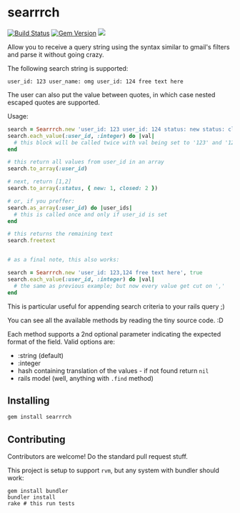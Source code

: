 # searrrch

[![Build Status](https://travis-ci.org/marcelocf/searrrch.svg?branch=master)](https://travis-ci.org/marcelocf/searrrch)
[![Gem Version](https://badge.fury.io/rb/searrrch.svg)](https://badge.fury.io/rb/searrrch)
![](http://ruby-gem-downloads-badge.herokuapp.com/searrrch?metric=true&color=brightgreen)

Allow you to receive a query string using the syntax similar to gmail's filters
and parse it without going crazy.

The following search string is supported:

```
user_id: 123 user_name: omg user_id: 124 free text here
```

The user can also put the value between quotes, in which case nested escaped quotes are supported.

Usage:

```ruby
search = Searrrch.new 'user_id: 123 user_id: 124 status: new status: closed free text here'
search.each_value(:user_id, :integer) do |val|
  # this block will be called twice with val being set to '123' and '124'
end

# this return all values from user_id in an array
search.to_array(:user_id) 

# next, return [1,2]
search.to_array(:status, { new: 1, closed: 2 })

# or, if you preffer:
search.as_array(:user_id) do |user_ids|
  # this is called once and only if user_id is set
end

# this returns the remaining text
search.freetext


# as a final note, this also works:

search = Searrrch.new 'user_id: 123,124 free text here', true
search.each_value(:user_id, :integer) do |val|
  # the same as previous example; but now every value get cut on ','
end
```

This is particular useful for appending search criteria to your rails query ;)

You can see all the available methods by reading the tiny source code. :D

Each method supports a 2nd optional parameter indicating the expected format of the field. Valid options are:

* :string (default)
* :integer
* hash containing translation of the values - if not found return `nil`
* rails model (well, anything with `.find` method)

## Installing

```bash
gem install searrrch
```

## Contributing

Contributors are welcome! Do the standard pull request stuff.

This project is setup to support `rvm`, but any system with bundler should work:

```#bash
gem install bundler
bundler install
rake # this run tests
```
